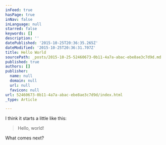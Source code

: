 ```yaml
---
inFeed: true
hasPage: true
inNav: false
inLanguage: null
starred: false
keywords: []
description: ''
datePublished: '2015-10-25T20:36:35.265Z'
dateModified: '2015-10-25T20:36:31.707Z'
title: Hello World
sourcePath: _posts/2015-10-25-52460673-0b11-4a7a-abac-ebe8ae3c7d9d.md
published: true
authors: []
publisher:
  name: null
  domain: null
  url: null
  favicon: null
url: 52460673-0b11-4a7a-abac-ebe8ae3c7d9d/index.html
_type: Article

---
```

I think it starts a little like this:

> Hello, world!

What comes next?